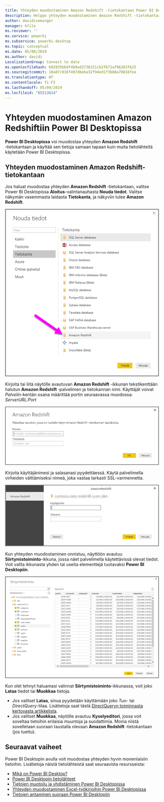 ```yaml
---
title: Yhteyden muodostaminen Amazon Redshift -tietokantaan Power BI Desktopissa
description: Helppo yhteyden muodostaminen Amazon Redshift -tietokantaan Power BI Desktopissa ja tietokannan käyttäminen
author: davidiseminger
manager: kfile
ms.reviewer: ''
ms.service: powerbi
ms.subservice: powerbi-desktop
ms.topic: conceptual
ms.date: 05/08/2019
ms.author: davidi
LocalizationGroup: Connect to data
ms.openlocfilehash: b92935bb9f4b9ad3738151cb2f671af96283f625
ms.sourcegitcommit: 10a87c016f497dbeba32f94ed1f3688a70816fea
ms.translationtype: HT
ms.contentlocale: fi-FI
ms.lasthandoff: 05/09/2019
ms.locfileid: "65513614"
---
```

# <a name="connect-to-amazon-redshift-in-power-bi-desktop"></a>Yhteyden muodostaminen Amazon Redshiftiin Power BI Desktopissa
**Power BI Desktopissa** voi muodostaa yhteyden **Amazon Redshift** ‑tietokantaan ja käyttää sen tietoja samaan tapaan kuin muita tietolähteitä käytetään Power BI Desktopissa.

## <a name="connect-to-an-amazon-redshift-database"></a>Yhteyden muodostaminen Amazon Redshift-tietokantaan
Jos haluat muodostaa yhteyden **Amazon Redshift** ‑tietokantaan, valitse Power BI Desktopissa **Aloitus**-valintanauhasta **Nouda tiedot**. Valitse näkymän vasemmasta laidasta **Tietokanta**, ja näkyviin tulee **Amazon Redshift**.

![](media/desktop-connect-redshift/connect_redshift_3.png)

Kirjoita tai liitä näytölle avautuvan **Amazon Redshift** -ikkunan tekstikenttään halutun **Amazon Redshift** ‑palvelimen ja tietokannan nimi. Käyttäjät voivat *Palvelin*-kentän osana määrittää portin seuraavassa muodossa: *ServerURL:Port*

![](media/desktop-connect-redshift/connect_redshift_4.png)

Kirjoita käyttäjänimesi ja salasanasi pyydettäessä. Käytä palvelimella virheiden välttämiseksi nimeä, joka vastaa tarkasti SSL-varmennetta. 

![](media/desktop-connect-redshift/connect_redshift_5.png)

Kun yhteyden muodostaminen onnistuu, näyttöön avautuu **Siirtymistoiminto**-ikkuna, jossa näet palvelimella käytettävissä olevat tiedot. Voit valita ikkunasta yhden tai useita elementtejä tuotavaksi **Power BI Desktopiin**.

![](media/desktop-connect-redshift/connect_redshift_6.png)

Kun olet tehnyt haluamasi valinnat **Siirtymistoiminto**-ikkunassa, voit joko **Lataa** tiedot tai **Muokkaa** tietoja.

* Jos valitset **Lataa**, sinua pyydetään käyttämään joko *Tuo*- tai *DirectQuery*-tilaa. Lisätietoja saat tästä [DirectQueryn toiminnasta kertovasta artikkelista](desktop-use-directquery.md).
* Jos valitset **Muokkaa**, näytölle avautuu **Kyselyeditori**, jossa voit soveltaa tietoihin erilaisia muuntoja ja suodattimia. Monia niistä sovelletaan suoraan taustalla olevaan **Amazon Redshift** ‑tietokantaan (jos tuettu).

## <a name="next-steps"></a>Seuraavat vaiheet
Power BI Desktopin avulla voit muodostaa yhteyden hyvin monenlaisiin tietoihin. Lisätietoja näistä tietolähteistä saat seuraavista resursseista:

* [Mikä on Power BI Desktop?](desktop-what-is-desktop.md)
* [Power BI Desktopin tietolähteet](desktop-data-sources.md)
* [Tietojen muotoilu ja yhdistäminen Power BI Desktopissa](desktop-shape-and-combine-data.md)
* [Yhteyden muodostaminen Excel-työkirjoihin Power BI Desktopissa](desktop-connect-excel.md)   
* [Tietojen antaminen suoraan Power BI Desktopiin](desktop-enter-data-directly-into-desktop.md)   

